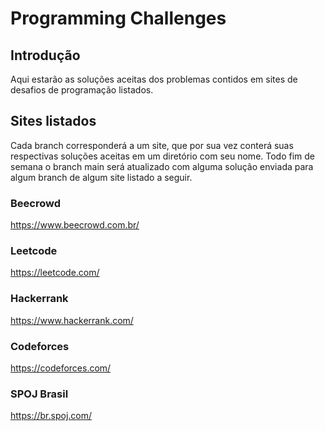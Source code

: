 # Programming Challenges

## Introdução
Aqui estarão as soluções aceitas dos problemas contidos em sites de desafios de programação listados. 

## Sites listados
Cada branch corresponderá a um site, que por sua vez conterá suas respectivas soluções aceitas em um diretório com seu nome. Todo fim de semana o branch main será atualizado com alguma solução enviada para algum branch de algum site listado a seguir.
### Beecrowd
https://www.beecrowd.com.br/
### Leetcode
https://leetcode.com/
### Hackerrank
https://www.hackerrank.com/
### Codeforces
https://codeforces.com/
### SPOJ Brasil
https://br.spoj.com/
